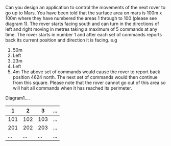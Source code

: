 Can you design an application to control the movements of the next rover to go up to Mars.
You have been told that the surface area on mars is 100m x 100m where they have
numbered the areas 1 through to 100 (please see diagram 1). The rover starts facing
south and can turn in the directions of left and right moving in metres taking a maximum of 5
commands at any time. The rover starts in number 1 and after each set of commands
reports back its current position and direction it is facing.
e.g
1. 50m
2. Left
3. 23m
4. Left
5. 4m
The above set of commands would cause the rover to report back position 4624 north.
The next set of commands would then continue from this square. Please note that the rover
cannot go out of this area so will halt all commands when it has reached its perimeter.

Diagram1....

|1   |   2 |   3 |...
---|---|---|---
|101 | 102 | 103 |...
|201 | 202 | 203 |...
|... | ... |  ...| ...
